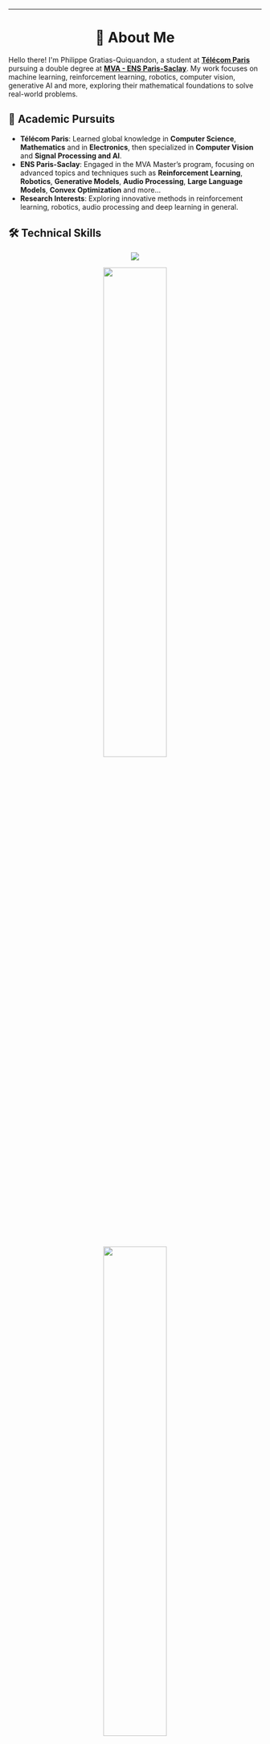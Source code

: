 
---
<h1 align="center">🌟 About Me</h1>

Hello there! I'm Philippe Gratias-Quiquandon, a student at [**Télécom Paris**](https://www.telecom-paris.fr) pursuing a double degree at [**MVA - ENS Paris-Saclay**](https://www.master-mva.com/). My work focuses on machine learning, reinforcement learning, robotics, computer vision, generative AI and more, exploring their mathematical foundations to solve real-world problems.

## 🎯 Academic Pursuits

- **Télécom Paris**: Learned global knowledge in **Computer Science**, **Mathematics** and in **Electronics**, then specialized in **Computer Vision** and **Signal Processing and AI**.
- **ENS Paris-Saclay**: Engaged in the MVA Master’s program, focusing on advanced topics and techniques such as **Reinforcement Learning**, **Robotics**, **Generative Models**, **Audio Processing**, **Large Language Models**, **Convex Optimization** and more...
- **Research Interests**: Exploring innovative methods in reinforcement learning, robotics, audio processing and deep learning in general.

## 🛠️ Technical Skills

<p align="center">
  <img src="https://skillicons.dev/icons?i=python,cpp,c,java,javascript,latex,pytorch,bash,ros">
</p>

<p align="center">
  <img height="50%" width="auto" src="https://github-readme-stats.vercel.app/api?username=Planeurzik&show_icons=true&theme=merko&hide_border=true&hide=issues,stars&bg_color=00000000&rank_icon=github">
  <img height="50%" width="auto" src="https://github-readme-stats.vercel.app/api/top-langs/?username=Planeurzik&layout=compact&hide_border=true&theme=merko&bg_color=00000000&langs_count=6">
</p>
